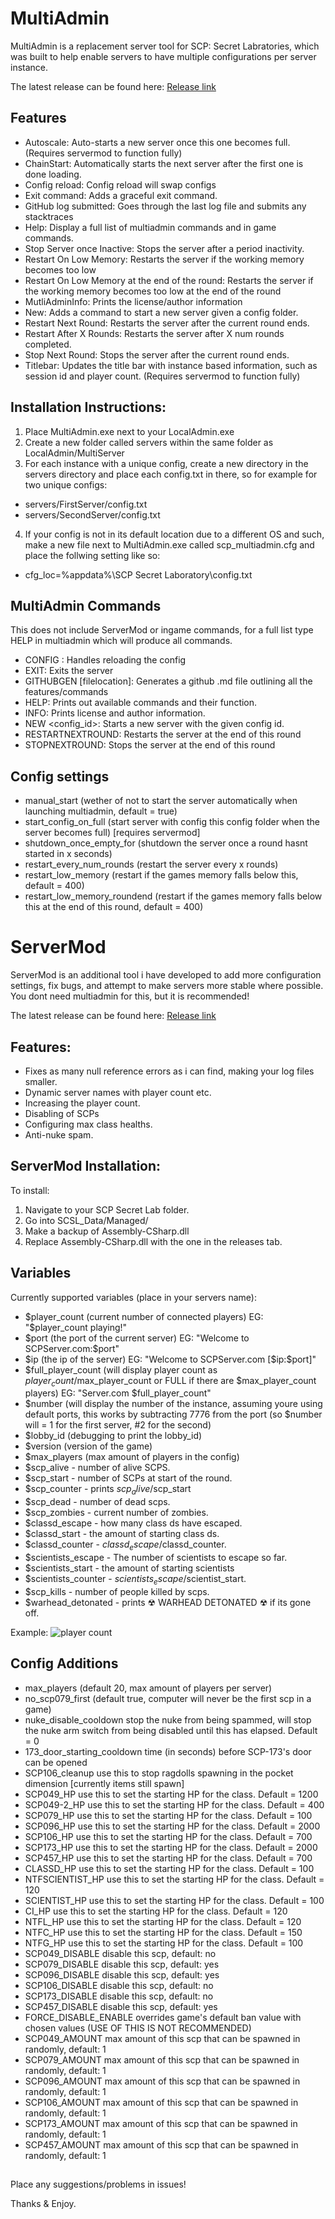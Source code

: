 # MultiAdmin
MultiAdmin is a replacement server tool for SCP: Secret Labratories, which was built to help enable servers to have multiple configurations per server instance.

The latest release can be found here: [Release link](https://github.com/Grover-c13/MultiAdmin/releases/latest)

## Features
- Autoscale: Auto-starts a new server once this one becomes full. (Requires servermod to function fully)
- ChainStart: Automatically starts the next server after the first one is done loading.
- Config reload: Config reload will swap configs
- Exit command: Adds a graceful exit command.
- GitHub log submitted: Goes through the last log file and submits any stacktraces
- Help: Display a full list of multiadmin commands and in game commands.
- Stop Server once Inactive: Stops the server after a period inactivity.
- Restart On Low Memory: Restarts the server if the working memory becomes too low
- Restart On Low Memory at the end of the round: Restarts the server if the working memory becomes too low at the end of the round
- MutliAdminInfo: Prints the license/author information
- New: Adds a command to start a new server given a config folder.
- Restart Next Round: Restarts the server after the current round ends.
- Restart After X Rounds: Restarts the server after X num rounds completed.
- Stop Next Round: Stops the server after the current round ends.
- Titlebar: Updates the title bar with instance based information, such as session id and player count. (Requires servermod to function fully)

## Installation Instructions:
1. Place MultiAdmin.exe next to your LocalAdmin.exe
2. Create a new folder called servers within the same folder as LocalAdmin/MultiServer
3. For each instance with a unique config, create a new directory in the servers directory and place each config.txt in there, so for example for two unique configs:
* servers/FirstServer/config.txt
* servers/SecondServer/config.txt
4. If your config is not in its default location due to a different OS and such, make a new file next to MultiAdmin.exe called scp_multiadmin.cfg and place the follwing setting like so:
- cfg_loc=%appdata%\SCP Secret Laboratory\config.txt

## MultiAdmin Commands
This does not include ServerMod or ingame commands, for a full list type HELP in multiadmin which will produce all commands.

- CONFIG <reload>: Handles reloading the config
- EXIT: Exits the server
- GITHUBGEN [filelocation]: Generates a github .md file outlining all the features/commands
- HELP: Prints out available commands and their function.
- INFO: Prints license and author information.
- NEW <config_id>: Starts a new server with the given config id.
- RESTARTNEXTROUND: Restarts the server at the end of this round
- STOPNEXTROUND: Stops the server at the end of this round

## Config settings
- manual_start (wether of not to start the server automatically when launching multiadmin, default = true)
- start_config_on_full (start server with config this config folder when the server becomes full) [requires servermod]
- shutdown_once_empty_for (shutdown the server once a round hasnt started in x seconds)
- restart_every_num_rounds (restart the server every x rounds)
- restart_low_memory (restart if the games memory falls below this, default = 400)
- restart_low_memory_roundend (restart if the games memory falls below this at the end of this round, default = 400)

# ServerMod
ServerMod is an additional tool i have developed to add more configuration settings, fix bugs, and attempt to make servers more stable where possible. You dont need multiadmin for this, but it is recommended!

The latest release can be found here: [Release link](https://github.com/Grover-c13/MultiAdmin/releases/latest)

## Features:
- Fixes as many null reference errors as i can find, making your log files smaller.
- Dynamic server names with player count etc.
- Increasing the player count.
- Disabling of SCPs
- Configuring max class healths.
- Anti-nuke spam.


## ServerMod Installation:
To install:
1. Navigate to your SCP Secret Lab folder.
2. Go into SCSL_Data/Managed/
3. Make a backup of Assembly-CSharp.dll
4. Replace Assembly-CSharp.dll with the one in the releases tab.

## Variables
Currently supported variables (place in your servers name):
- $player_count (current number of connected players) EG: "$player_count playing!"
- $port (the port of the current server) EG: "Welcome to SCPServer.com:$port"
- $ip (the ip of the server) EG: "Welcome to SCPServer.com [$ip:$port]"
- $full_player_count (will display player count as $player_count/$max_player_count or FULL if there are $max_player_count players) EG: "Server.com $full_player_count"
- $number (will display the number of the instance, assuming youre using default ports, this works by subtracting 7776 from the port (so $number will = 1 for the first server, #2 for the second)
- $lobby_id (debugging to print the lobby_id)
- $version (version of the game)
- $max_players (max amount of players in the config)
- $scp_alive - number of alive SCPS.
- $scp_start - number of SCPs at start of the round.
- $scp_counter - prints $scp_alive/$scp_start
- $scp_dead - number of dead scps.
- $scp_zombies - current number of zombies.
- $classd_escape - how many class ds have escaped.
- $classd_start - the amount of starting class ds.
- $classd_counter - $classd_escape/$classd_counter.
- $scientists_escape - The number of scientists to escape so far.
- $scientists_start - the amount of starting scientists
- $scientists_counter - $scientists_escape/$scientist_start.
- $scp_kills - number of people killed by scps.
- $warhead_detonated - prints ☢ WARHEAD DETONATED ☢ if its gone off.

Example:
![player count](https://user-images.githubusercontent.com/1520101/36029888-04689b5c-0de0-11e8-81cd-b1d458caf7e9.png)

## Config Additions
- max_players (default 20, max amount of players per server)
- no_scp079_first (default true, computer will never be the first scp in a game)
- nuke_disable_cooldown stop the nuke from being spammed, will stop the nuke arm switch from being disabled until this has elapsed. Default = 0
- 173_door_starting_cooldown time (in seconds) before SCP-173's door can be opened
- SCP106_cleanup use this to stop ragdolls spawning in the pocket dimension [currently items still spawn]
- SCP049_HP use this to set the starting HP for the class. Default = 1200
- SCP049-2_HP use this to set the starting HP for the class. Default = 400
- SCP079_HP use this to set the starting HP for the class. Default = 100
- SCP096_HP use this to set the starting HP for the class. Default = 2000
- SCP106_HP use this to set the starting HP for the class. Default = 700
- SCP173_HP use this to set the starting HP for the class. Default = 2000
- SCP457_HP use this to set the starting HP for the class. Default = 700
- CLASSD_HP use this to set the starting HP for the class. Default = 100
- NTFSCIENTIST_HP use this to set the starting HP for the class. Default = 120
- SCIENTIST_HP use this to set the starting HP for the class. Default = 100
- CI_HP use this to set the starting HP for the class. Default = 120
- NTFL_HP use this to set the starting HP for the class. Default = 120
- NTFC_HP use this to set the starting HP for the class. Default = 150
- NTFG_HP use this to set the starting HP for the class. Default = 100
- SCP049_DISABLE disable this scp, default: no
- SCP079_DISABLE disable this scp, default: yes
- SCP096_DISABLE disable this scp, default: yes
- SCP106_DISABLE disable this scp, default: no
- SCP173_DISABLE disable this scp, default: no
- SCP457_DISABLE disable this scp, default: yes
- FORCE_DISABLE_ENABLE overrides game's default ban value with chosen values (USE OF THIS IS NOT RECOMMENDED)
- SCP049_AMOUNT max amount of this scp that can be spawned in randomly, default: 1
- SCP079_AMOUNT max amount of this scp that can be spawned in randomly, default: 1
- SCP096_AMOUNT max amount of this scp that can be spawned in randomly, default: 1
- SCP106_AMOUNT max amount of this scp that can be spawned in randomly, default: 1
- SCP173_AMOUNT max amount of this scp that can be spawned in randomly, default: 1
- SCP457_AMOUNT max amount of this scp that can be spawned in randomly, default: 1
##

Place any suggestions/problems in issues!

Thanks & Enjoy.



